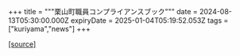 +++
title = """栗山町職員コンプライアンスブック"""
date = 2024-08-13T05:30:00.000Z
expiryDate = 2025-01-04T05:19:52.053Z
tags = ["kuriyama","news"]
+++


[[source]](https://www.town.kuriyama.hokkaido.jp/soshiki/27/28449.html)
